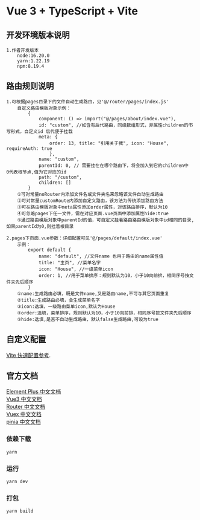 # Vue 3 + TypeScript + Vite

## 开发环境版本说明
    1.作者开发版本
        node:16.20.0
        yarn:1.22.19
        npm:8.19.4

## 路由规则说明
    1.可根据pages目录下的文件自动生成路由，见'@/router/pages/index.js'
        自定义路由模版对象示例：
            {
                component: () => import("@/pages/about/index.vue"),
                id: "custom", //如含有后代路由，同级数组形式，非属性children的书写形式，自定义id 后代便于挂载
                meta: { 
                    order: 13, title: "引用关于我", icon: "House", requireAuth: true 
                    },
                name: "custom",
                parentId: 0, // 需要挂在在哪个路由下，将会加入到它的children中  0代表根节点,值为它对应的id
                path: "/custom",
                children: []
            }
        ①可对常量noRouter内添加文件名或文件夹名来忽略该文件自动生成路由
        ②可对常量customRoute内添加自定义路由，该方法为传统添加路由方法
        ③可在路由模版对象中meta属性添加order属性，对该路由排序，默认为10
        ④可忽略pages下任一文件，需在对应页面.vue页面中添加属性hide:true
        ⑤通过路由模版对象中parentId的值，可自定义挂着路由路由模版对象中id相同的目录,如果parentId为0,则挂着根目录
        
    2.pages下页面.vue参数：详细配置可见'@/pages/default/index.vue'
        示例：
            export default {
                name: "default", //文件name 也用于路由的name属性值
                title: "主页", //菜单名字
                icon: "House", //一级菜单icon
                order: 1, //用于菜单排序：规则默认为10，小于10向前排，相同序号按文件夹先后顺序
            }
        ①name:生成路由必填，既是文件name,又是路由name,不可与其它页面重复
        ②title:生成路由必填，会生成菜单名字
        ③icon:选填，一级路由菜单icon,默认为House
        ④order:选填，菜单排序，规则默认为10，小于10向前排，相同序号按文件夹先后顺序
        ⑤hide:选填,是否不自动生成路由，默认false生成路由,可设为true

## 自定义配置
 [Vite 快速配置参考](https://cn.vitejs.dev/config/).

 ## 官方文档
 [Element Plus 中文文档](https://element-plus.gitee.io/zh-CN/)  
 [Vue3 中文文档](https://cn.vuejs.org/)  
 [Router 中文文档](https://router.vuejs.org/zh/)  
 [Vuex 中文文档](https://vuex.vuejs.org/zh/)  
 [pinia 中文文档](https://pinia.web3doc.top/)  

### 依赖下载

```sh
yarn
```

### 运行

```sh
yarn dev
```

### 打包

```sh
yarn build
```



